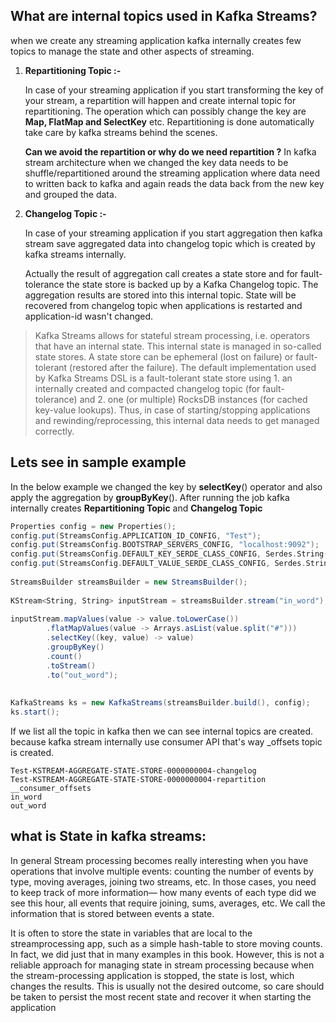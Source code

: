 ## What are internal topics used in Kafka Streams?
when we create any streaming application kafka internally creates few topics to manage the state and other aspects of streaming.

 1. **Repartitioning Topic :-**
 
	 In case of your streaming application if you start transforming the key of your stream, a repartition will happen and create internal topic for repartitioning. The operation which can possibly change the key are **Map, FlatMap and SelectKey** etc. Repartitioning is done automatically take care by kafka streams behind the scenes.


	**Can we avoid the repartition or why do we need repartition ?**
	In kafka stream architecture when we changed the key data needs to be shuffle/repartitioned around the streaming application where data need to written back to kafka and again reads the data back from the new key and grouped the data.
	
	
 2. **Changelog Topic :-**
 
	 In case of your streaming application if you start aggregation then kafka stream save aggregated data into changelog topic which is created by kafka streams internally.
 
	 Actually the result of aggregation call creates a state store and for fault-tolerance the state store is backed up by a Kafka Changelog topic. The aggregation results are stored into this internal topic. State will be recovered from changelog topic when applications is restarted and application-id wasn't changed.

	

> Kafka Streams allows for stateful stream processing, i.e. operators that have an internal state. This internal state is managed in so-called state stores. A state store can be ephemeral (lost on failure) or fault-tolerant (restored after the failure). The default implementation used by Kafka Streams DSL is a fault-tolerant state store using 1. an internally created and compacted changelog topic (for fault-tolerance) and 2. one (or multiple) RocksDB instances (for  cached key-value lookups). Thus, in case of starting/stopping  applications and rewinding/reprocessing, this internal data needs to get managed correctly.


## Lets see in sample example

In the below example we changed the key by **selectKey**() operator and also apply the aggregation by **groupByKey**(). After running the job kafka internally creates **Repartitioning Topic** and **Changelog Topic**
```scala
Properties config = new Properties();  
config.put(StreamsConfig.APPLICATION_ID_CONFIG, "Test");  
config.put(StreamsConfig.BOOTSTRAP_SERVERS_CONFIG, "localhost:9092");  
config.put(StreamsConfig.DEFAULT_KEY_SERDE_CLASS_CONFIG, Serdes.String().getClass());  
config.put(StreamsConfig.DEFAULT_VALUE_SERDE_CLASS_CONFIG, Serdes.String().getClass());  
  
StreamsBuilder streamsBuilder = new StreamsBuilder();  
  
KStream<String, String> inputStream = streamsBuilder.stream("in_word");  
  
inputStream.mapValues(value -> value.toLowerCase())  
        .flatMapValues(value -> Arrays.asList(value.split("#")))  
        .selectKey((key, value) -> value)  
        .groupByKey()  
        .count()  
        .toStream()  
        .to("out_word");  
  
  
KafkaStreams ks = new KafkaStreams(streamsBuilder.build(), config);  
ks.start();

``` 
If we list all the topic in kafka then we can see internal topics are created. because kafka stream internally use consumer API that's way _offsets topic is created.
 
```shell
Test-KSTREAM-AGGREGATE-STATE-STORE-0000000004-changelog
Test-KSTREAM-AGGREGATE-STATE-STORE-0000000004-repartition
__consumer_offsets
in_word
out_word
```

## what is State in kafka streams:
In general Stream processing becomes really interesting when you have operations that involve multiple events: counting the number of events by type, moving averages, joining two streams, etc. In those cases, you need to keep track of more information— how many events of each type did we see this hour, all events that require joining, sums, averages, etc. We call the information that is stored between events a state.

It is often  to store the state in variables that are local to the streamprocessing app, such as a simple hash-table to store moving counts. In fact, we did just that in many examples in this book. However, this is not a reliable approach for managing state in stream processing because when the stream-processing application is stopped, the state is lost, which changes the results. This is usually not the desired outcome, so care should be taken to persist the most recent state and recover it when starting the application

<!--stackedit_data:
eyJoaXN0b3J5IjpbLTE2MTA3MTY1NDMsMTMxOTkzMjUwNSwxMT
k2MjgzMzE2LDE2Nzg1ODUxOTUsLTUwMTAxMzI2MSwyMDM2Nzcy
NDQzLC0yMDg4NzQ2NjEyLC05NTAwMjUwMTIsLTUwNDI3MzQ3MC
wtMTE2MTc0MDU3NSwtMjE0NjUxMDAwMywyMDgyNjAxNjE2LC0y
MTEzNzI5OTMyLC05MzE2MjE5NSw2Mzk1MzUwMDAsMTYzNjg4OT
A1MiwtNjc2MjEzOTY2LC0xMDg4MjE0NTU0LC0xMTEzNTYzODI2
LC0xOTQ0Njc3NDQwXX0=
-->
